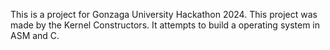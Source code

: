 This is a project for Gonzaga University Hackathon 2024. This project was made by the Kernel Constructors. It attempts to build a operating system in ASM and C.
